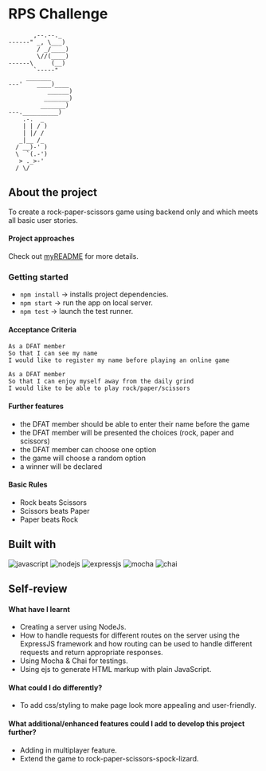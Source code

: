 RPS Challenge
=================
```
       ,--.--._
------" _, \___)
        / _/____)
        \//(____)
------\     (__)
       `-----"
     _______
---'    ____)____
           ______)
          _______)
         _______)
---.__________)
    .-.  _
    | | / )
    | |/ /
   _|__ /_
  / __)-' )
  \  `(.-')
   > ._>-'
  / \/
```

About the project
-------
To create a rock-paper-scissors game using backend only and which meets all basic user stories.

#### Project approaches
Check out [myREADME](https://github.com/OoXingoO/DF-rockpaperscissors-challenge/blob/main/my_README.md) for more details.

### Getting started

- `npm install` → installs project dependencies.
- `npm start` → run the app on local server.
- `npm test` → launch the test runner.

#### Acceptance Criteria
```
As a DFAT member
So that I can see my name
I would like to register my name before playing an online game

As a DFAT member
So that I can enjoy myself away from the daily grind
I would like to be able to play rock/paper/scissors
```

#### Further features 

- the DFAT member should be able to enter their name before the game
- the DFAT member will be presented the choices (rock, paper and scissors)
- the DFAT member can choose one option
- the game will choose a random option
- a winner will be declared

#### Basic Rules

- Rock beats Scissors
- Scissors beats Paper
- Paper beats Rock

Built with
-------
![javascript](https://img.shields.io/badge/JavaScript-F7DF1E?style=for-the-badge&logo=javascript&logoColor=black)
![nodejs](https://img.shields.io/badge/Node.js-43853D?style=for-the-badge&logo=node.js&logoColor=white)
![expressjs](https://img.shields.io/badge/Express.js-404D59?style=for-the-badge)
![mocha](https://img.shields.io/badge/mocha.js-323330?style=for-the-badge&logo=mocha&logoColor=Brown)
![chai](https://img.shields.io/badge/chai.js-323330?style=for-the-badge&logo=chai&logoColor=red)

Self-review
------
#### What have I learnt
- Creating a server using NodeJs.
- How to handle requests for different routes on the server using the ExpressJS framework and how routing can be used to handle different requests and return appropriate responses.
- Using Mocha & Chai for testings.
- Using ejs to generate HTML markup with plain JavaScript.

#### What could I do differently?
- To add css/styling to make page look more appealing and user-friendly.

#### What additional/enhanced features could I add to develop this project further?
- Adding in multiplayer feature.
- Extend the game to rock-paper-scissors-spock-lizard.

